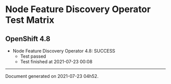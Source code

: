 
Node Feature Discovery Operator Test Matrix
===========================================

OpenShift 4.8
-------------


* Node Feature Discovery Operator 4.8: SUCCESS
  - Test passed
  - Test finished at 2021-07-23 00:08


---
Document generated on 2021-07-23 04h52.

